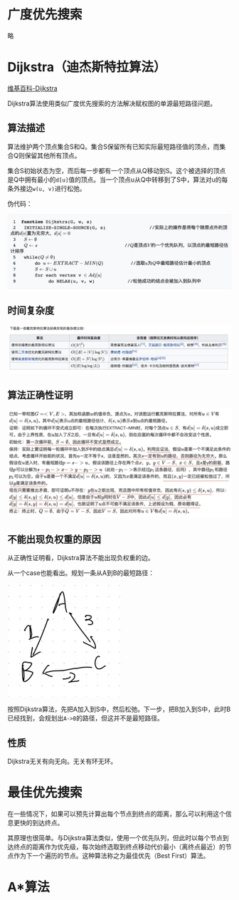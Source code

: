# 广度优先搜索

略

# Dijkstra（迪杰斯特拉算法）

[维基百科-Dijkstra](https://zh.wikipedia.org/wiki/%E6%88%B4%E5%85%8B%E6%96%AF%E7%89%B9%E6%8B%89%E7%AE%97%E6%B3%95)

Dijkstra算法使用类似广度优先搜索的方法解决赋权图的单源最短路径问题。

## 算法描述

算法维护两个顶点集合S和Q。集合S保留所有已知实际最短路径值的顶点，而集合Q则保留其他所有顶点。

集合S初始状态为空，而后每一步都有一个顶点从Q移动到S。这个被选择的顶点是Q中拥有最小的`d[u]`值的顶点。当一个顶点u从Q中转移到了S中，算法对u的每条外接边`w(u, v)`进行松弛。

伪代码：

![7](assets/7.jpg)

## 时间复杂度

![8](assets/8.jpg)

## 算法正确性证明

![9](assets/9.jpg)

## 不能出现负权重的原因

从正确性证明看，Dijkstra算法不能出现负权重的边。

从一个case也能看出。规划一条从A到B的最短路径：

<img src="assets/10.jpg" alt="10" style="zoom:50%;" />

按照Dijkstra算法，先把A加入到S中，然后松弛。下一步，把B加入到S中，此时B已经找到，会规划出`A->B`的路径，但这并不是最短路径。

## 性质

Dijkstra无关有向无向。无关有环无环。

# 最佳优先搜索

在一些情况下，如果可以预先计算出每个节点到终点的距离，那么可以利用这个信息更快的到达终点。

其原理也很简单。与Dijkstra算法类似，使用一个优先队列，但此时以每个节点到达终点的距离作为优先级，每次始终选取到终点移动代价最小（离终点最近）的节点作为下一个遍历的节点。这种算法称之为最佳优先（Best First）算法。

# A*算法




